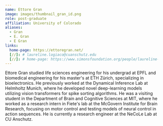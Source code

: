 ```yaml
---
name: Ettore Gran
image: images/thumbnail_gran_id.png
role: post-graduate
affiliation: University of Colorado
aliases:
  - Gran
  - E. Gran
  - E Gran
links:
  home-page: https://ettoregran.net/
  [//]: # laureline.logiaco@cuanschutz.edu
  [//]: # home-page: https://www.simonsfoundation.org/people/laureline-logiaco/
---
```


Ettore Gran studied life sciences engineering for his undergrad at EPFL and biomedical engineering for his master's at ETH Zürich, specializing in bioelectronics. He previously worked at the Dynamical Inference Lab at Helmholtz Munich, where he developed novel deep-learning models utilizing vision transformers for spike sorting algorithms. He was a visiting student in the Department of Brain and Cognitive Sciences at MIT, where he worked as a research intern in Fiete's lab at the McGovern Institute for Brain Research, focusing on motor control and testing models of neural control in action sequences. He is currently a research engineer at the NeCoLe Lab at CU Anschutz. 